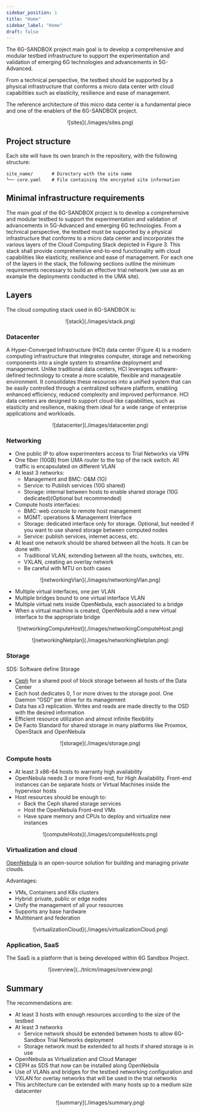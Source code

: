 ```yaml
---
sidebar_position: 1
title: "Home"
sidebar_label: "Home"
draft: false
---
```


The 6G-SANDBOX project main goal is to develop a comprehensive and modular testbed infrastructure to support the experimentation and validation of emerging 6G technologies and advancements in 5G-Advanced.

From a technical perspective, the testbed should be supported by a physical infrastructure that conforms a micro data center with cloud capabilities such as elasticity, resilience and ease of management.

The reference architecture of this micro data center is a fundamental piece and one of the enablers of the 6G-SANDBOX project.

<p align="center">
  ![sites](./images/sites.png)
</p>

## Project structure

Each site will have its own branch in the repository, with the following structure:

```
site_name/       # Directory with the site name
└── core.yaml    # File containing the encrypted site information
```

## Minimal infrastructure requirements

The main goal of the 6G-SANDBOX project is to develop a comprehensive and modular testbed to support the experimentation and validation of advancements in 5G-Advanced and emerging 6G technologies. From a technical perspective, the testbed must be supported by a physical infrastructure that conforms to a micro data center and incorporates the various layers of the Cloud Computing Stack depicted in Figure 3. This stack shall provide comprehensive end-to-end functionality with cloud capabilities like elasticity, resilience and ease of management. For each one of the layers in the stack, the following sections outline the minimum requirements necessary to build an effective trial network (we use as an example the deployments conducted in the UMA site).

## Layers

The cloud computing stack used in 6G-SANDBOX is:

<p align="center">
  ![stack](./images/stack.png)
</p>

### Datacenter

A Hyper-Converged Infrastructure (HCI) data center (Figure 4) is a modern computing infrastructure that integrates computer, storage and networking components into a single system to streamline deployment and management. Unlike traditional data centers, HCI leverages software-defined technology to create a more scalable, flexible and manageable environment. It consolidates these resources into a unified system that can be easily controlled through a centralized software platform, enabling enhanced efficiency, reduced complexity and improved performance. HCI data centers are designed to support cloud-like capabilities, such as elasticity and resilience, making them ideal for a wide range of enterprise applications and workloads.

<p align="center">
  ![datacenter](./images/datacenter.png)
</p>

### Networking

- One public IP to allow experimenters access to Trial Networks via VPN
- One fiber (10GB) from UMA router to the top of the rack switch. All traffic is encapsulated on different VLAN
- At least 3 networks:
  - Management and BMC: O&M (1G) 
  - Service: to Publish services (10G shared) 
  - Storage: internal between hosts to enable shared storage (10G dedicated)(Optional but recommended) 
- Compute hosts interfaces:
  - BMC: web console to remote host management
  - MGMT: operations & Management Interface
  - Storage: dedicated interface only for storage. Optional, but needed if you want to use shared storage between computed nodes
  - Service: publish services, internet access, etc.
- At least one network should be shared between all the hosts. It can be done with:
  - Traditional VLAN, extending between all the hosts, switches, etc.
  - VXLAN, creating an overlay network
  - Be careful with MTU on both cases

<p align="center">
  ![networkingVlan](./images/networkingVlan.png)
</p>

- Multiple virtual interfaces, one per VLAN
- Multiple bridges bound to one virtual interface VLAN
- Multiple virtual nets inside OpenNebula, each associated to a bridge
- When a virtual machine is created, OpenNebula add a new virtual interface to the appropriate bridge

<p align="center">
  ![networkingComputeHost](./images/networkingComputeHost.png)
</p>

<p align="center">
  ![networkingNetplan](./images/networkingNetplan.png)
</p>

### Storage

SDS: Software define Storage
- [Ceph](https://github.com/OpenNebula/one-deploy/wiki/arch_single_ceph) for a shared pool of block storage between all hosts of the Data Center
- Each host dedicates 0, 1 or more drives to the storage pool. One Daemon “OSD” per drive for its management
- Data has x3 replication. Writes and reads are made directly to the OSD with the desired information
- Efficient resource utilization and almost infinite flexibility
- De Facto Standard for shared storage in many platforms like Proxmox, OpenStack and OpenNebula

<p align="center">
  ![storage](./images/storage.png)
</p>

### Compute hosts

- At least 3 x86-64 hosts to warranty high availability
- OpenNebula needs 3 or more Front-end, for High Availability. Front-end instances can be separate hosts or Virtual Machines inside the hypervisor hosts
- Host resources should be enough to:
  - Back the Ceph shared storage services
  - Host the OpenNebula Front-end VMs
  - Have spare memory and CPUs to deploy and virtualize new instances 

<p align="center">
  ![computeHosts](./images/computeHosts.png)
</p>

### Virtualization and cloud

[OpenNebula](https://github.com/OpenNebula/) is an open-source solution for building and managing private clouds.

Advantages:
- VMs, Containers and K8s clusters
- Hybrid: private, public or edge nodes
- Unify the management of all your resources
- Supports any base hardware
- Multitenant and federation

<p align="center">
  ![virtualizationCloud](./images/virtualizationCloud.png)
</p>

### Application, SaaS

The SaaS is a platform that is being developed within 6G Sandbox Project.

<p align="center">
  ![overview](../tnlcm/images/overview.png)
</p>

## Summary

The recommendations are:
- At least 3 hosts with enough resources according to the size of the testbed
- At least 3 networks
  - Service network should be extended between hosts to allow 6G-Sandbox Trial Networks deployment
  - Storage network must be extended to all hosts if shared storage is in use
- OpenNebula as Virtualization and Cloud Manager
- CEPH as SDS that now can be installed along OpenNebula
- Use of VLANs and bridges for the testbed networking configuration and VXLAN for overlay networks that will be used in the trial networks
- This architecture can be extended with many hosts up to a medium size datacenter

<p align="center">
  ![summary](./images/summary.png)
</p>
